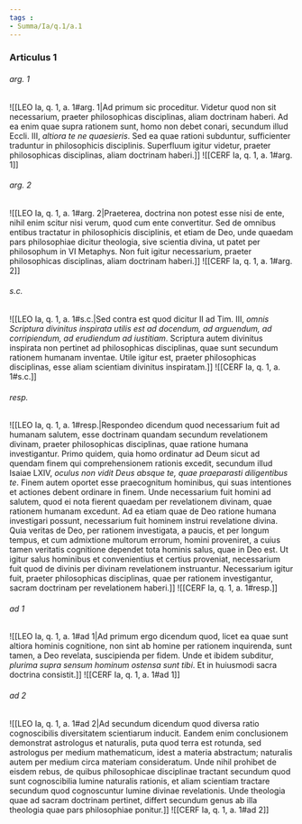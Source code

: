 ```yaml
---
tags : 
- Summa/Ia/q.1/a.1
---
```


### Articulus 1

###### arg. 1
![[LEO Ia, q. 1, a. 1#arg. 1|Ad primum sic proceditur. Videtur quod non sit necessarium, praeter philosophicas disciplinas, aliam doctrinam haberi. Ad ea enim quae supra rationem sunt, homo non debet conari, secundum illud Eccli. III, *altiora te ne quaesieris*. Sed ea quae rationi subduntur, sufficienter traduntur in philosophicis disciplinis. Superfluum igitur videtur, praeter philosophicas disciplinas, aliam doctrinam haberi.]]
![[CERF Ia, q. 1, a. 1#arg. 1]]

###### arg. 2
![[LEO Ia, q. 1, a. 1#arg. 2|Praeterea, doctrina non potest esse nisi de ente, nihil enim scitur nisi verum, quod cum ente convertitur. Sed de omnibus entibus tractatur in philosophicis disciplinis, et etiam de Deo, unde quaedam pars philosophiae dicitur theologia, sive scientia divina, ut patet per philosophum in VI Metaphys. Non fuit igitur necessarium, praeter philosophicas disciplinas, aliam doctrinam haberi.]]
![[CERF Ia, q. 1, a. 1#arg. 2]]

###### s.c.
![[LEO Ia, q. 1, a. 1#s.c.|Sed contra est quod dicitur II ad Tim. III, *omnis Scriptura divinitus inspirata utilis est ad docendum, ad arguendum, ad corripiendum, ad erudiendum ad iustitiam*. Scriptura autem divinitus inspirata non pertinet ad philosophicas disciplinas, quae sunt secundum rationem humanam inventae. Utile igitur est, praeter philosophicas disciplinas, esse aliam scientiam divinitus inspiratam.]]
![[CERF Ia, q. 1, a. 1#s.c.]]

###### resp.
![[LEO Ia, q. 1, a. 1#resp.|Respondeo dicendum quod necessarium fuit ad humanam salutem, esse doctrinam quandam secundum revelationem divinam, praeter philosophicas disciplinas, quae ratione humana investigantur. Primo quidem, quia homo ordinatur ad Deum sicut ad quendam finem qui comprehensionem rationis excedit, secundum illud Isaiae LXIV, *oculus non vidit Deus absque te, quae praeparasti diligentibus te*. Finem autem oportet esse praecognitum hominibus, qui suas intentiones et actiones debent ordinare in finem. Unde necessarium fuit homini ad salutem, quod ei nota fierent quaedam per revelationem divinam, quae rationem humanam excedunt. Ad ea etiam quae de Deo ratione humana investigari possunt, necessarium fuit hominem instrui revelatione divina. Quia veritas de Deo, per rationem investigata, a paucis, et per longum tempus, et cum admixtione multorum errorum, homini proveniret, a cuius tamen veritatis cognitione dependet tota hominis salus, quae in Deo est. Ut igitur salus hominibus et convenientius et certius proveniat, necessarium fuit quod de divinis per divinam revelationem instruantur. Necessarium igitur fuit, praeter philosophicas disciplinas, quae per rationem investigantur, sacram doctrinam per revelationem haberi.]]
![[CERF Ia, q. 1, a. 1#resp.]]

###### ad 1
![[LEO Ia, q. 1, a. 1#ad 1|Ad primum ergo dicendum quod, licet ea quae sunt altiora hominis cognitione, non sint ab homine per rationem inquirenda, sunt tamen, a Deo revelata, suscipienda per fidem. Unde et ibidem subditur, *plurima supra sensum hominum ostensa sunt tibi*. Et in huiusmodi sacra doctrina consistit.]]
![[CERF Ia, q. 1, a. 1#ad 1]]

###### ad 2
![[LEO Ia, q. 1, a. 1#ad 2|Ad secundum dicendum quod diversa ratio cognoscibilis diversitatem scientiarum inducit. Eandem enim conclusionem demonstrat astrologus et naturalis, puta quod terra est rotunda, sed astrologus per medium mathematicum, idest a materia abstractum; naturalis autem per medium circa materiam consideratum. Unde nihil prohibet de eisdem rebus, de quibus philosophicae disciplinae tractant secundum quod sunt cognoscibilia lumine naturalis rationis, et aliam scientiam tractare secundum quod cognoscuntur lumine divinae revelationis. Unde theologia quae ad sacram doctrinam pertinet, differt secundum genus ab illa theologia quae pars philosophiae ponitur.]]
![[CERF Ia, q. 1, a. 1#ad 2]]

